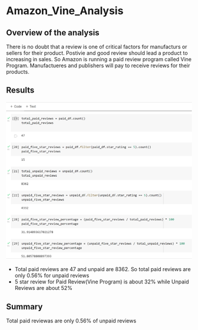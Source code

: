 # Amazon_Vine_Analysis

## Overview of the analysis
There is no doubt that a review is one of critical factors for manufacturs or sellers for their product. Postivie and good review should lead a product to increasing in sales. So Amazon is running a paid review program called Vine Program. Manufactueres and publishers will pay to receive reviews for their products. 

## Results
![Vine_Review_Results](https://github.com/jamesmoonusa/Amazon_Vine_Analysis/blob/main/Vine_Review_Results.PNG)

- Total paid reviews are 47 and unpaid are 8362. So total paid reviews are only 0.56% for unpaid reviews
- 5 star review for Paid Review(Vine Program) is about 32% while Unpaid Reviews are about 52% 

##  Summary
Total paid reviewas are only 0.56% of unpaid reviews 
